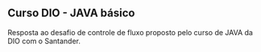 ## Curso DIO - JAVA básico

Resposta ao desafio de controle de fluxo proposto pelo curso de JAVA da DIO com o Santander.
